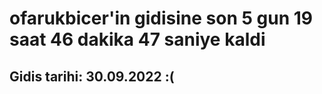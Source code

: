 # ofarukbicer'in gidisine son 5 gun 19 saat 46 dakika 47 saniye kaldi

## Gidis tarihi: 30.09.2022 :(